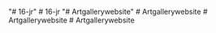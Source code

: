 "# 16-jr" 
#   1 6 - j r  
 "# Artgallerywebsite" 
#   A r t g a l l e r y w e b s i t e  
 #   A r t g a l l e r y w e b s i t e  
 #   A r t g a l l e r y w e b s i t e  
 